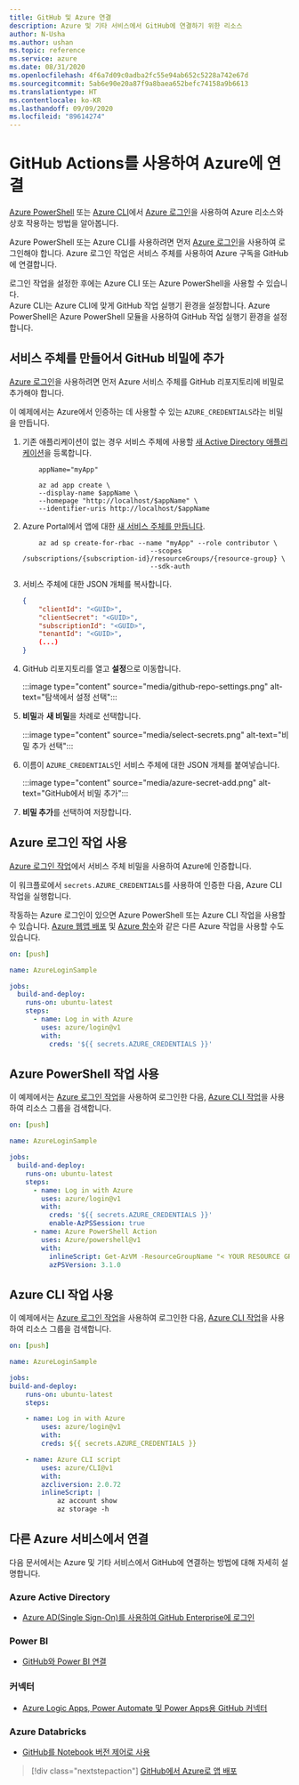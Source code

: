 ```yaml
---
title: GitHub 및 Azure 연결
description: Azure 및 기타 서비스에서 GitHub에 연결하기 위한 리소스
author: N-Usha
ms.author: ushan
ms.topic: reference
ms.service: azure
ms.date: 08/31/2020
ms.openlocfilehash: 4f6a7d09c0adba2fc55e94ab652c5228a742e67d
ms.sourcegitcommit: 5ab6e90e20a87f9a8baea652befc74158a9b6613
ms.translationtype: HT
ms.contentlocale: ko-KR
ms.lasthandoff: 09/09/2020
ms.locfileid: "89614274"
---
```

# <a name="use-github-actions-to-connect-to-azure"></a>GitHub Actions를 사용하여 Azure에 연결

[Azure PowerShell](https://github.com/Azure/PowerShell) 또는 [Azure CLI](https://github.com/Azure/CLI)에서 [Azure 로그인](https://github.com/Azure/login)을 사용하여 Azure 리소스와 상호 작용하는 방법을 알아봅니다.

Azure PowerShell 또는 Azure CLI를 사용하려면 먼저 [Azure 로그인](https://github.com/marketplace/actions/azure-login)을 사용하여 로그인해야 합니다. Azure 로그인 작업은 서비스 주체를 사용하여 Azure 구독을 GitHub에 연결합니다.

로그인 작업을 설정한 후에는 Azure CLI 또는 Azure PowerShell을 사용할 수 있습니다.  
Azure CLI는 Azure CLI에 맞게 GitHub 작업 실행기 환경을 설정합니다. Azure PowerShell은 Azure PowerShell 모듈을 사용하여 GitHub 작업 실행기 환경을 설정합니다.


## <a name="create-a-service-principal-and-add-it-to-github-secret"></a>서비스 주체를 만들어서 GitHub 비밀에 추가

[Azure 로그인](https://github.com/marketplace/actions/azure-login)을 사용하려면 먼저 Azure 서비스 주체를 GitHub 리포지토리에 비밀로 추가해야 합니다.

이 예제에서는 Azure에서 인증하는 데 사용할 수 있는 `AZURE_CREDENTIALS`라는 비밀을 만듭니다.  

1. 기존 애플리케이션이 없는 경우 서비스 주체에 사용할 [새 Active Directory 애플리케이션](https://docs.microsoft.com/azure/active-directory/develop/howto-create-service-principal-portal#register-an-application-with-azure-ad-and-create-a-service-principal&preserve-view=true)을 등록합니다.

    ```azurecli-interactive
        appName="myApp"

        az ad app create \
        --display-name $appName \
        --homepage "http://localhost/$appName" \
        --identifier-uris http://localhost/$appName
    ```

1. Azure Portal에서 앱에 대한 [새 서비스 주체를 만듭니다](https://docs.microsoft.com/cli/azure/create-an-azure-service-principal-azure-cli?view=azure-cli-latest). 

    ```azurecli-interactive
        az ad sp create-for-rbac --name "myApp" --role contributor \
                                    --scopes /subscriptions/{subscription-id}/resourceGroups/{resource-group} \
                                    --sdk-auth
    ```

1. 서비스 주체에 대한 JSON 개체를 복사합니다.

    ```json
    {
        "clientId": "<GUID>",
        "clientSecret": "<GUID>",
        "subscriptionId": "<GUID>",
        "tenantId": "<GUID>",
        (...)
    }
    ```

1. GitHub 리포지토리를 열고 **설정**으로 이동합니다.

    :::image type="content" source="media/github-repo-settings.png" alt-text="탐색에서 설정 선택":::

1. **비밀**과 **새 비밀**을 차례로 선택합니다.

    :::image type="content" source="media/select-secrets.png" alt-text="비밀 추가 선택":::

1. 이름이 `AZURE_CREDENTIALS`인 서비스 주체에 대한 JSON 개체를 붙여넣습니다. 

    :::image type="content" source="media/azure-secret-add.png" alt-text="GitHub에서 비밀 추가":::

1. **비밀 추가**를 선택하여 저장합니다.

## <a name="use-the-azure-login-action"></a>Azure 로그인 작업 사용

[Azure 로그인 작업](https://github.com/Azure/login)에서 서비스 주체 비밀을 사용하여 Azure에 인증합니다.

이 워크플로에서 `secrets.AZURE_CREDENTIALS`를 사용하여 인증한 다음, Azure CLI 작업을 실행합니다.

작동하는 Azure 로그인이 있으면 Azure PowerShell 또는 Azure CLI 작업을 사용할 수 있습니다. [Azure 웹앱 배포](https://github.com/Azure/webapps-deploy) 및 [Azure 함수](https://github.com/Azure/functions-action)와 같은 다른 Azure 작업을 사용할 수도 있습니다.

```yaml
on: [push]

name: AzureLoginSample

jobs:
  build-and-deploy:
    runs-on: ubuntu-latest
    steps:
      - name: Log in with Azure
        uses: azure/login@v1
        with:
          creds: '${{ secrets.AZURE_CREDENTIALS }}'
```

## <a name="use-the-azure-powershell-action"></a>Azure PowerShell 작업 사용

이 예제에서는 [Azure 로그인 작업](https://github.com/Azure/login)을 사용하여 로그인한 다음, [Azure CLI 작업](https://github.com/azure/powershell)을 사용하여 리소스 그룹을 검색합니다.

```yaml
on: [push]

name: AzureLoginSample

jobs:
  build-and-deploy:
    runs-on: ubuntu-latest
    steps:
      - name: Log in with Azure
        uses: azure/login@v1
        with:
          creds: '${{ secrets.AZURE_CREDENTIALS }}'
          enable-AzPSSession: true
      - name: Azure PowerShell Action
        uses: Azure/powershell@v1
        with:
          inlineScript: Get-AzVM -ResourceGroupName "< YOUR RESOURCE GROUP >"
          azPSVersion: 3.1.0
```

## <a name="use-the-azure-cli-action"></a>Azure CLI 작업 사용

이 예제에서는 [Azure 로그인 작업](https://github.com/Azure/login)을 사용하여 로그인한 다음, [Azure CLI 작업](https://github.com/Azure/CLI)을 사용하여 리소스 그룹을 검색합니다.


```yaml
on: [push]

name: AzureLoginSample

jobs:
build-and-deploy:
    runs-on: ubuntu-latest
    steps:

    - name: Log in with Azure
        uses: azure/login@v1
        with:
        creds: ${{ secrets.AZURE_CREDENTIALS }}

    - name: Azure CLI script
        uses: azure/CLI@v1
        with:
        azcliversion: 2.0.72
        inlineScript: |
            az account show
            az storage -h
```

## <a name="connect-with-other-azure-services"></a>다른 Azure 서비스에서 연결

다음 문서에서는 Azure 및 기타 서비스에서 GitHub에 연결하는 방법에 대해 자세히 설명합니다.  

### <a name="azure-active-directory"></a>Azure Active Directory 

- [Azure AD(Single Sign-On)를 사용하여 GitHub Enterprise에 로그인](https://docs.microsoft.com/azure/active-directory/saas-apps/github-tutorial)   

### <a name="power-bi"></a>Power BI

- [GitHub와 Power BI 연결](https://docs.microsoft.com/power-bi/service-connect-to-github)   

### <a name="connectors"></a>커넥터

- [Azure Logic Apps, Power Automate 및 Power Apps용 GitHub 커넥터](https://docs.microsoft.com/connectors/github/)   

### <a name="azure-databricks"></a>Azure Databricks

- [GitHub를 Notebook 버전 제어로 사용](https://docs.microsoft.com/azure/databricks/notebooks/github-version-control) 

> [!div class="nextstepaction"]
> [GitHub에서 Azure로 앱 배포](deploy-to-azure.md)
